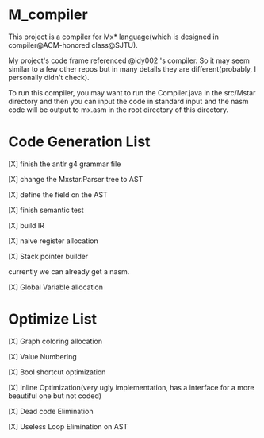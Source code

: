 # M_compiler

This project is a compiler for Mx* language(which is designed in compiler@ACM-honored class@SJTU).

My project's code frame referenced @idy002 's compiler. So it may seem similar to a few other repos but in many details they are different(probably, I personally didn't check).

To run this compiler, you may want to run the Compiler.java in the src/Mstar directory and then you can input the code in standard input and the nasm code will be output to mx.asm in the root directory of this directory.

# Code Generation List

[X] finish the antlr g4 grammar file

[X] change the Mxstar.Parser tree to AST

[X] define the field on the AST

[X] finish semantic test

[X] build IR

[X] naive register allocation

[X] Stack pointer builder

currently we can already get a nasm.

[X] Global Variable allocation

# Optimize List

[X] Graph coloring allocation

[X] Value Numbering

[X] Bool shortcut optimization

[X] Inline Optimization(very ugly implementation, has a interface for a more beautiful one but not coded)

[X] Dead code Elimination

[X] Useless Loop Elimination on AST


